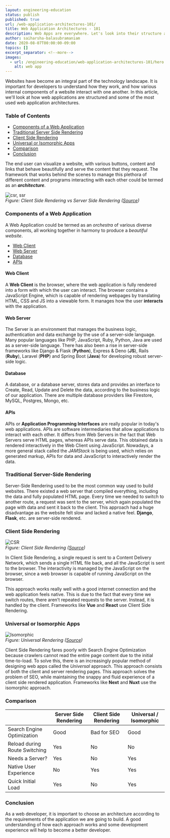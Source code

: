 ```yaml
---
layout: engineering-education
status: publish
published: true
url: /web-application-architectures-101/
title: Web Application Architectures - 101
description: Web Apps are everywhere. Let's look into their structure and how they interact with various services - looking at server side rendering, client side rendering, and universal or isomorphic applications.
author: saiharsha-balasubramaniam
date: 2020-08-07T00:00:00-09:00
topics: []
excerpt_separator: <!--more-->
images:
  - url: /engineering-education/web-application-architectures-101/hero.jpg
    alt: web app
---
```


Websites have become an integral part of the technology landscape. It is important for developers to understand how they work, and how various internal components of a website interact with one another. In this article, we'll look at how web applications are structured and some of the most used web application architectures.

<!--more-->

### Table of Contents

- [Components of a Web Application](#components-of-a-web-application)
- [Traditional Server Side Rendering](#traditional-server-side-rendering)
- [Client Side Rendering](#client-side-rendering)
- [Universal or Isomorphic Apps](#universal-or-isomorphic-apps)
- [Comparison](#comparison)
- [Conclusion](#conclusion)

The end user can visualize a website, with various buttons, content and links that behave beautifully and serve the content that they request. The framework that works behind the scenes to manage this plethora of different content and programs interacting with each other could be termed as an **_architecture_**.

![csr, ssr](/engineering-education/web-application-architectures-101/csr-ssr.png)<br>
_Figure: Client Side Rendering vs Server Side Rendering ([Source](https://www.toptal.com/front-end/client-side-vs-server-side-pre-rendering))_

### Components of a Web Application

A Web Application could be termed as an _orchestra_ of various diverse components, all working together in harmony to produce a _beautiful website_.

- [Web Client](#web-client)
- [Web Server](#web-server)
- [Database](#database)
- [APIs](#apis)

#### Web Client

A **Web Client** is the browser, where the web application is fully rendered into a form with which the user can interact. The browser contains a JavaScript Engine, which is capable of rendering webpages by translating HTML, CSS and JS into a viewable form. It manages how the user **interacts** with the application.

#### Web Server

The Server is an environment that manages the business logic, authentication and data exchange by the use of a server-side language. Many popular languages like PHP, JavaScript, Ruby, Python, Java are used as a server-side language. There has also been a rise in server-side frameworks like Django & Flask (**Python**), Express & Deno (**JS**), Rails (**Ruby**), Laravel (**PHP**) and Spring Boot (**Java**) for developing robust server-side logic.

#### Database

A database, or a database server, stores data and provides an interface to Create, Read, Update and Delete the data, according to the business logic of our application. There are multiple database providers like Firestore, MySQL, Postgres, Mongo, etc.

#### APIs

APIs or **Application Programming Interfaces** are really popular in today's web applications. APIs are software intermediaries that allow applications to interact with each other. It differs from Web Servers in the fact that Web Servers serve HTML pages, whereas APIs serve data. This obtained data is rendered interactively in the Web Client using JavaScript. Nowadays, a more general stack called the _JAMStack_ is being used, which relies on generated markup, APIs for data and JavaScript to interactively render the data.

### Traditional Server-Side Rendering

Server-Side Rendering used to be the most common way used to build websites. There existed a web server that compiled everything, including the data and fully populated HTML page. Every time we needed to switch to another route, a request was sent to the server, which again populated the page with data and sent it back to the client. This approach had a huge disadvantage as the website felt slow and lacked a native feel. **Django**, **Flask**, etc. are server-side rendered.

### Client Side Rendering

![CSR](/engineering-education/web-application-architectures-101/csr.png)<br>
_Figure: Client Side Rendering ([Source](https://laptrinhx.com/understanding-server-side-rendering-721376809/))_

In Client Side Rendering, a single request is sent to a Content Delivery Network, which sends a single HTML file back, and all the JavaScript is sent to the browser. The interactivity is managed by the JavaScript on the browser, since a web browser is capable of running JavaScript on the browser.

This approach works really well with a good internet connection and the web application feels native. This is due to the fact that every time we switch routes, there aren’t repeated requests to the server. Instead, it is handled by the client. Frameworks like **Vue** and **React** use Client Side Rendering.

### Universal or Isomorphic Apps

![Isomorphic](/engineering-education/web-application-architectures-101/iso.png)<br>
_Figure: Universal Rendering ([Source](https://dzone.com/articles/client-side-vs-server-side-rendering-what-to-choos))_

Client Side Rendering fares poorly with Search Engine Optimization because crawlers cannot read the entire page content due to the initial time-to-load. To solve this, there is an increasingly popular method of designing web apps called the _Universal_ approach. This approach consists of both the client and server rendering pages. This approach solves the problem of SEO, while maintaining the snappy and fluid experience of a client side rendered application. Frameworks like **Next** and **Nuxt** use the isomorphic approach.

### Comparison

|                               | **Server Side Rendering** | **Client Side Rendering** | **Universal / Isomorphic** |
| ----------------------------- | ------------------------- | ------------------------- | -------------------------- |
| Search Engine Optimization    | Good                      | Bad for SEO               | Good                       |
| Reload during Route Switching | Yes                       | No                        | No                         |
| Needs a Server?               | Yes                       | No                        | Yes                        |
| Native User Experience        | No                        | Yes                       | Yes                        |
| Quick Initial Load            | Yes                       | No                        | Yes                        |

### Conclusion

As a web developer, it is important to choose an architecture according to the requirements of the application we are going to build. A good understanding of how each approach works and some development experience will help to become a better developer.
